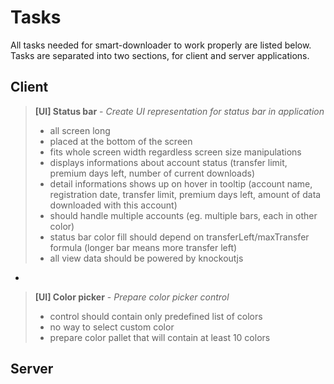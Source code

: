 # Tasks #
All tasks needed for smart-downloader to work properly are listed below. Tasks are separated into two sections, for client and server applications.

## Client ##
>**[UI] Status bar** - _Create UI representation for status bar in application_
>- all screen long
>- placed at the bottom of the screen
>- fits whole screen width regardless screen size manipulations
>- displays informations about account status (transfer limit, premium days left, number of current downloads)
>- detail informations shows up on hover in tooltip (account name, registration date, transfer limit, premium days left, amount of data downloaded with this account)
>- should handle multiple accounts (eg. multiple bars, each in other color)
>- status bar color fill should depend on transferLeft/maxTransfer formula (longer bar means more transfer left)
>- all view data should be powered by knockoutjs

-

>**[UI] Color picker** - _Prepare color picker control_
>- control should contain only predefined list of colors
>- no way to select custom color
>- prepare color pallet that will contain at least 10 colors

## Server ##
